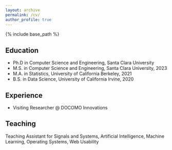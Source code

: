 ```yaml
---
layout: archive
permalink: /cv/
author_profile: true
---
```


{% include base_path %}

## Education

* Ph.D in Computer Science and Engineering, Santa Clara University
* M.S. in Computer Science and Engineering, Santa Clara University, 2023
* M.A. in Statistics, University of California Berkeley, 2021
* B.S. in Data Science, University of California Irvine, 2020

## Experience

* Visiting Researcher @ DOCOMO Innovations

## Teaching

Teaching Assistant for Signals and Systems, Artificial Intelligence, Machine Learning, Operating Systems, Web Usability
